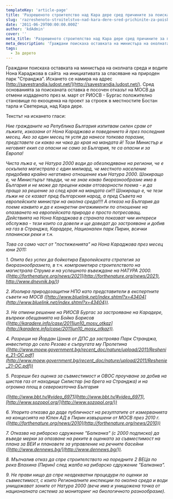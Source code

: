```yaml
---
templateKey: 'article-page'
title: 'Разрешеното строителство над Кара дере сред причините за поискана оставка на министър Караджова'
slug: 'razreshenoto-stroitelstvo-nad-kara-dere-sred-prichinite-za-poiskana-ostavka-na-ministr-karadzhova'
date: '2011-06-29T00:00:00.000Z'
author: 'kdAdmin'
cover: ''
meta_title: 'Разрешеното строителство над Кара дере сред причините за поискана оставка на министър Караджова'
meta_description: 'Граждани поискаха оставката на министъра на околната среда и водите Нона Караджова в сайта  на инициативата за спасяване на природен парк "Странджа".'
tags:
  - За дерето
---
```


Граждани поискаха оставката на министъра на околната среда и водите Нона Караджова в сайта  на инициативата за спасяване на природен парк "Странджа". Искането се намира на адрес [http://savestrandja.ludost.net/](http://savestrandja.ludost.net/). Сред основанията за поисканата оставка е посочен отказът на МОСВ да отмени издаденото през м. март от РИОСВ - Бургас положително становище по екооценка на проект за строеж в местностите Бостан тарла и Светерица, над Кара дере.

Текстът на искането гласи:

_Ние гражданите на Република България изпитвам силен срам от лъжите, изказани от Нона Караджова и поведението й през последния месец. Ако за един месец тя успя да нанесе толкова поразии, представете си какво ни чака до края на мандата й! Този Министър и неговият екип са опасни не само за България, те са опасни и за Европа!_

_Чиста лъжа е, че Натура 2000 води до обезлюдяване на региони, че е оскъпила магистрала с един милиард, че местното население придобива крайно негативно отношение към Натура 2000. Шокиращо е, че Министърът твърди, че не знае какво биоразнообразие има в България и не може да прецени какви отговорности поема - и да праща за решение за след края на мандата си!!! Шокиращо е, че тези лъжи не се казват пред българския народ, а пред Съвета на европейските министри на околна среда!!!! А отказа на България да поеме каквито и да е конкретни ангажименти по отношение на опазването на европейската природа е просто потресаващ._
_Действията на Нона Караджова в страната показват чии интереси обслужва_
_\- тези които са довели и ще доведат до застрояване и добив на газ в Странджа, Карадере, Национален парк Пирин, всички планински реки и т.н._

_Това са само част от "постиженията" на Нона Караджова през месец юни 2011:_

_1\. Опита без успех да бойкотира Европейската стратегия за биоразнообразието, в т.ч. компрометира строителството на магистрала Струма и на успешното въвеждане на НАТУРА 2000._
_([http://forthenature.org/news/2021](http://forthenature.org/news/2021), [http://www.dnevnik.bg/)](http://www.dnevnik.bg/))_

_2\. Изолира природозащитни НПО като представители в експертните съвети на МОСВ ([http://www.bluelink.net/index.shtml?x=43404](http://www.bluelink.net/index.shtml?x=43404))._

_3\. Не отмени решение на РИОСВ Бургас за застрояване на Карадере, въпреки обещанията на Бойко Борисов ([http://karadere.info/case/2011jun10_mosv_otkaz](http://karadere.info/case/2011jun10_mosv_otkaz))._

_4\. Разреши на Йордан Цонев от ДПС да застроява Парк Странджа, инвеститор до село Резово е съпругата му Пролетина_
_([http://www.moew.government.bg/recent_doc/nature/upload/2011/Reshenie_21-OC.pdf](http://www.moew.government.bg/recent_doc/nature/upload/2011/Reshenie_21-OC.pdf))_

_5\. Разреши без оценка за съвместимост и ОВОС проучване за добив на шистов газ от находище Силистар (на брега на Странджа) и на огромна площ в североизточна България_

_([http://www.bbt.tv/#video_6971](http://www.bbt.tv/#video_6971), [http://www.sozopol.org/](http://www.sozopol.org/))_

_6\. Упорито отказва да даде публичност на резултатите от измерванията на концесията на Юлен АД в Пирин извършени от МОСВ през 2010 г._
_([http://forthenature.org/news/2010](http://forthenature.org/news/2010))_

_7\. Отказва на рибарско сдружение "Балканка" (с 2000 подписка) да въведе мерки за опазване на реките в оценката за съвместимост на плана за ВЕИ и плановете за управление на речните басейни ([http://www.dennews.bg/](http://www.dennews.bg/))._

_8\. Мълчалив отказ да спре строителството на поредните 2 ВЕЦа по река Влахина (Пирин) след жалба на рибарско сдружение "Балканка"._

_9\. Не прави нищо да спре неадекватни процедури по оценки за съвместимост, с които Регионалните инспекции по околна среда и води унищожават зоните от Натура 2000 (вече има и унищожена точка от националната система за мониторинг на биологичното разнообразие)._
